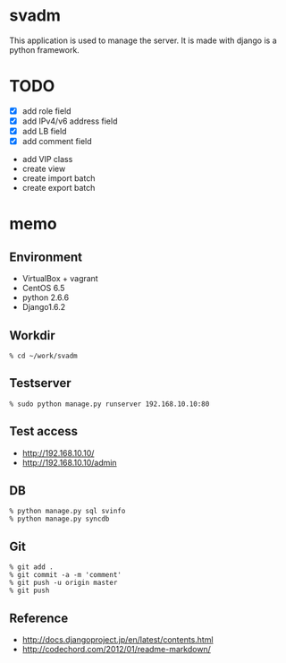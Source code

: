 # svadm

This application is used to manage the server.
It is made with django is a python framework.


# TODO

* [x] add role field
* [x] add IPv4/v6 address field
* [x] add LB field
* [x] add comment field
* add VIP class
* create view
* create import batch
* create export batch


# memo

## Environment

* VirtualBox + vagrant
* CentOS 6.5
* python 2.6.6
* Django1.6.2

## Workdir

```
% cd ~/work/svadm
```

## Testserver

```
% sudo python manage.py runserver 192.168.10.10:80
```

## Test access

* http://192.168.10.10/
* http://192.168.10.10/admin

## DB

```
% python manage.py sql svinfo
% python manage.py syncdb
```

## Git

```
% git add .
% git commit -a -m 'comment'
% git push -u origin master
% git push
```

## Reference

* <http://docs.djangoproject.jp/en/latest/contents.html>
* <http://codechord.com/2012/01/readme-markdown/>


